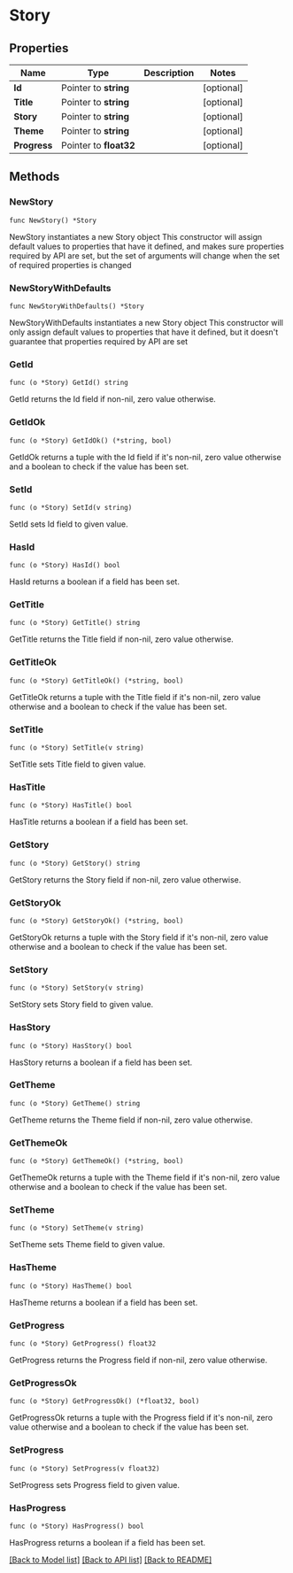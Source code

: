 # Story

## Properties

Name | Type | Description | Notes
------------ | ------------- | ------------- | -------------
**Id** | Pointer to **string** |  | [optional] 
**Title** | Pointer to **string** |  | [optional] 
**Story** | Pointer to **string** |  | [optional] 
**Theme** | Pointer to **string** |  | [optional] 
**Progress** | Pointer to **float32** |  | [optional] 

## Methods

### NewStory

`func NewStory() *Story`

NewStory instantiates a new Story object
This constructor will assign default values to properties that have it defined,
and makes sure properties required by API are set, but the set of arguments
will change when the set of required properties is changed

### NewStoryWithDefaults

`func NewStoryWithDefaults() *Story`

NewStoryWithDefaults instantiates a new Story object
This constructor will only assign default values to properties that have it defined,
but it doesn't guarantee that properties required by API are set

### GetId

`func (o *Story) GetId() string`

GetId returns the Id field if non-nil, zero value otherwise.

### GetIdOk

`func (o *Story) GetIdOk() (*string, bool)`

GetIdOk returns a tuple with the Id field if it's non-nil, zero value otherwise
and a boolean to check if the value has been set.

### SetId

`func (o *Story) SetId(v string)`

SetId sets Id field to given value.

### HasId

`func (o *Story) HasId() bool`

HasId returns a boolean if a field has been set.

### GetTitle

`func (o *Story) GetTitle() string`

GetTitle returns the Title field if non-nil, zero value otherwise.

### GetTitleOk

`func (o *Story) GetTitleOk() (*string, bool)`

GetTitleOk returns a tuple with the Title field if it's non-nil, zero value otherwise
and a boolean to check if the value has been set.

### SetTitle

`func (o *Story) SetTitle(v string)`

SetTitle sets Title field to given value.

### HasTitle

`func (o *Story) HasTitle() bool`

HasTitle returns a boolean if a field has been set.

### GetStory

`func (o *Story) GetStory() string`

GetStory returns the Story field if non-nil, zero value otherwise.

### GetStoryOk

`func (o *Story) GetStoryOk() (*string, bool)`

GetStoryOk returns a tuple with the Story field if it's non-nil, zero value otherwise
and a boolean to check if the value has been set.

### SetStory

`func (o *Story) SetStory(v string)`

SetStory sets Story field to given value.

### HasStory

`func (o *Story) HasStory() bool`

HasStory returns a boolean if a field has been set.

### GetTheme

`func (o *Story) GetTheme() string`

GetTheme returns the Theme field if non-nil, zero value otherwise.

### GetThemeOk

`func (o *Story) GetThemeOk() (*string, bool)`

GetThemeOk returns a tuple with the Theme field if it's non-nil, zero value otherwise
and a boolean to check if the value has been set.

### SetTheme

`func (o *Story) SetTheme(v string)`

SetTheme sets Theme field to given value.

### HasTheme

`func (o *Story) HasTheme() bool`

HasTheme returns a boolean if a field has been set.

### GetProgress

`func (o *Story) GetProgress() float32`

GetProgress returns the Progress field if non-nil, zero value otherwise.

### GetProgressOk

`func (o *Story) GetProgressOk() (*float32, bool)`

GetProgressOk returns a tuple with the Progress field if it's non-nil, zero value otherwise
and a boolean to check if the value has been set.

### SetProgress

`func (o *Story) SetProgress(v float32)`

SetProgress sets Progress field to given value.

### HasProgress

`func (o *Story) HasProgress() bool`

HasProgress returns a boolean if a field has been set.


[[Back to Model list]](../README.md#documentation-for-models) [[Back to API list]](../README.md#documentation-for-api-endpoints) [[Back to README]](../README.md)



